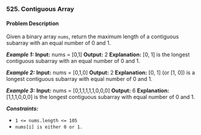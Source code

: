 ### 525. Contiguous Array

#### Problem Description

Given a binary array `nums`, return the maximum length of a contiguous subarray with an equal number of 0 and 1.

**_Example 1:_**
**Input:** nums = [0,1]
**Output:** 2
**Explanation:** [0, 1] is the longest contiguous subarray with an equal number of 0 and 1.

**_Example 2:_**
**Input:** nums = [0,1,0]
**Output:** 2
**Explanation:** [0, 1] (or [1, 0]) is a longest contiguous subarray with equal number of 0 and 1.

**_Example 3:_**
**Input:** nums = [0,1,1,1,1,1,0,0,0]
**Output:** 6
**Explanation:** [1,1,1,0,0,0] is the longest contiguous subarray with equal number of 0 and 1.

**_Constraints:_**

- `1 <= nums.length <= 105`
- `nums[i] is either 0 or 1.`
